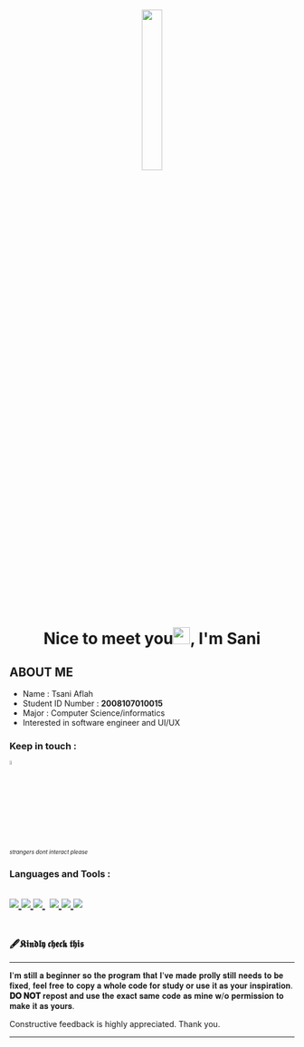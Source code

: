 <h1 align="center"><img width="27%" height="auto" src="https://cdn131.picsart.com/317759484386211.png?type=webp&to=min&r=640"/></h1>
<h1 align="center">Nice to meet you<img src="https://raw.githubusercontent.com/MartinHeinz/MartinHeinz/master/wave.gif" width="30px">, I'm Sani</h1>

## **ABOUT ME**

-  Name              : Tsani Aflah
-  Student ID Number : **2008107010015**
-  Major             : Computer Science/informatics
-  Interested in software engineer and UI/UX

### Keep in touch :


<a href="https://instagram.com/saniaflahh" target="_blank"> <img width="4%" src="https://img.icons8.com/ios/50/ffffff/instagram-new.png"/>
</a>
<br />
<small><small>*strangers dont interact please*</small></small>
### Languages and Tools :
<a href="https://www.java.com" target="_blank"> <img src="https://img.icons8.com/color/48/000000/java-coffee-cup-logo.png"/> </a>
<a href="https://developer.android.com/" target="_blank"> <img src="https://img.icons8.com/fluency/48/000000/android-studio--v2.png"/> </a> 
<a style="padding-right:8px;" href="https://www.mysql.com/" target="_blank"> <img src="https://img.icons8.com/fluent/50/000000/mysql-logo.png"/> </a>
<a href="https://www.w3.org/html/" target="_blank"> <img src="https://img.icons8.com/color/48/000000/html-5.png"/> </a> 
<a href="https://www.w3schools.com/css/" target="_blank"> <img src="https://img.icons8.com/color/48/000000/css3.png"/> </a> 
<a href="https://www.python.org" target="_blank"> <img src="https://img.icons8.com/color/48/000000/python.png"/> </a>
<br />
<br />
---
### 🖋️𝕶𝖎𝖓𝖉𝖑𝖞 𝖈𝖍𝖊𝖈𝖐 𝖙𝖍𝖎𝖘
---
  𝐈'𝐦 𝐬𝐭𝐢𝐥𝐥 𝐚 𝐛𝐞𝐠𝐢𝐧𝐧𝐞𝐫 𝐬𝐨 𝐭𝐡𝐞 𝐩𝐫𝐨𝐠𝐫𝐚𝐦 𝐭𝐡𝐚𝐭 𝐈'𝐯𝐞 𝐦𝐚𝐝𝐞 𝐩𝐫𝐨𝐥𝐥𝐲 𝐬𝐭𝐢𝐥𝐥 𝐧𝐞𝐞𝐝𝐬 𝐭𝐨 𝐛𝐞 𝐟𝐢𝐱𝐞𝐝, 𝐟𝐞𝐞𝐥 𝐟𝐫𝐞𝐞 𝐭𝐨 𝐜𝐨𝐩𝐲 𝐚 𝐰𝐡𝐨𝐥𝐞 𝐜𝐨𝐝𝐞 𝐟𝐨𝐫 𝐬𝐭𝐮𝐝𝐲 𝐨𝐫 𝐮𝐬𝐞 𝐢𝐭 𝐚𝐬 𝐲𝐨𝐮𝐫 𝐢𝐧𝐬𝐩𝐢𝐫𝐚𝐭𝐢𝐨𝐧. **𝐃𝐎 𝐍𝐎𝐓** 𝐫𝐞𝐩𝐨𝐬𝐭 𝐚𝐧𝐝 𝐮𝐬𝐞 𝐭𝐡𝐞 𝐞𝐱𝐚𝐜𝐭 𝐬𝐚𝐦𝐞 𝐜𝐨𝐝𝐞 𝐚𝐬 𝐦𝐢𝐧𝐞 𝐰/𝐨 𝐩𝐞𝐫𝐦𝐢𝐬𝐬𝐢𝐨𝐧 𝐭𝐨 𝐦𝐚𝐤𝐞 𝐢𝐭 𝐚𝐬 𝐲𝐨𝐮𝐫𝐬.
  
  <p>Constructive feedback is highly appreciated.
  Thank you.</p>

---
